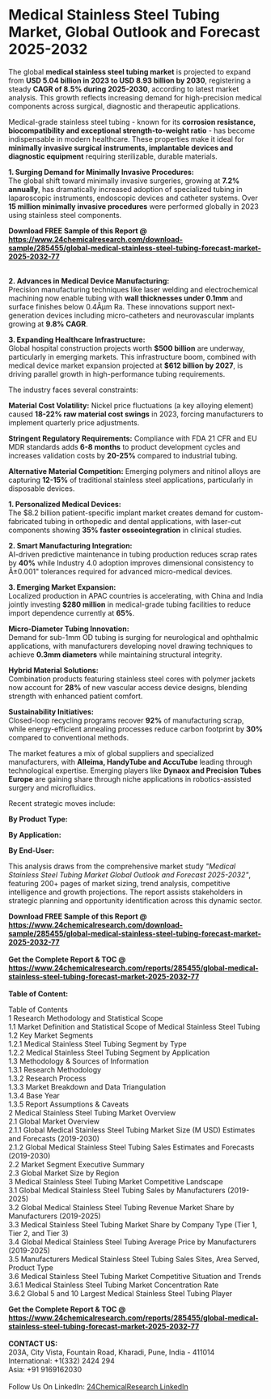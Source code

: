<h1>Medical Stainless Steel Tubing Market, Global Outlook and Forecast 2025-2032</h1><p>The global <strong>medical stainless steel tubing market</strong> is projected to expand from <strong>USD 5.04 billion in 2023 to USD 8.93 billion by 2030</strong>, registering a steady <strong>CAGR of 8.5% during 2025-2030</strong>, according to latest market analysis. This growth reflects increasing demand for high-precision medical components across surgical, diagnostic and therapeutic applications.</p><p>Medical-grade stainless steel tubing - known for its <strong>corrosion resistance, biocompatibility and exceptional strength-to-weight ratio</strong> - has become indispensable in modern healthcare. These properties make it ideal for <strong>minimally invasive surgical instruments, implantable devices and diagnostic equipment</strong> requiring sterilizable, durable materials.</p><p><strong>1. Surging Demand for Minimally Invasive Procedures:</strong><br>
The global shift toward minimally invasive surgeries, growing at <strong>7.2% annually</strong>, has dramatically increased adoption of specialized tubing in laparoscopic instruments, endoscopic devices and catheter systems. Over <strong>15 million minimally invasive procedures</strong> were performed globally in 2023 using stainless steel components.</p><div><b>Download FREE Sample of this Report @ 
            <a href="https://www.24chemicalresearch.com/download-sample/285455/global-medical-stainless-steel-tubing-forecast-market-2025-2032-77">
            https://www.24chemicalresearch.com/download-sample/285455/global-medical-stainless-steel-tubing-forecast-market-2025-2032-77</a></b></div><br><p><strong>2. Advances in Medical Device Manufacturing:</strong><br>
Precision manufacturing techniques like laser welding and electrochemical machining now enable tubing with <strong>wall thicknesses under 0.1mm</strong> and surface finishes below 0.4Âµm Ra. These innovations support next-generation devices including micro-catheters and neurovascular implants growing at <strong>9.8% CAGR</strong>.</p><p><strong>3. Expanding Healthcare Infrastructure:</strong><br>
Global hospital construction projects worth <strong>$500 billion</strong> are underway, particularly in emerging markets. This infrastructure boom, combined with medical device market expansion projected at <strong>$612 billion by 2027</strong>, is driving parallel growth in high-performance tubing requirements.</p><p>The industry faces several constraints:</p><p><strong>Material Cost Volatility:</strong> Nickel price fluctuations (a key alloying element) caused <strong>18-22% raw material cost swings</strong> in 2023, forcing manufacturers to implement quarterly price adjustments.</p><p><strong>Stringent Regulatory Requirements:</strong> Compliance with FDA 21 CFR and EU MDR standards adds <strong>6-8 months</strong> to product development cycles and increases validation costs by <strong>20-25%</strong> compared to industrial tubing.</p><p><strong>Alternative Material Competition:</strong> Emerging polymers and nitinol alloys are capturing <strong>12-15%</strong> of traditional stainless steel applications, particularly in disposable devices.</p><p><strong>1. Personalized Medical Devices:</strong><br>
The $8.2 billion patient-specific implant market creates demand for custom-fabricated tubing in orthopedic and dental applications, with laser-cut components showing <strong>35% faster osseointegration</strong> in clinical studies.</p><p><strong>2. Smart Manufacturing Integration:</strong><br>
AI-driven predictive maintenance in tubing production reduces scrap rates by <strong>40%</strong> while Industry 4.0 adoption improves dimensional consistency to Â±0.001" tolerances required for advanced micro-medical devices.</p><p><strong>3. Emerging Market Expansion:</strong><br>
Localized production in APAC countries is accelerating, with China and India jointly investing <strong>$280 million</strong> in medical-grade tubing facilities to reduce import dependence currently at <strong>65%</strong>.</p><p><strong>Micro-Diameter Tubing Innovation:</strong><br>
	Demand for sub-1mm OD tubing is surging for neurological and ophthalmic applications, with manufacturers developing novel drawing techniques to achieve <strong>0.3mm diameters</strong> while maintaining structural integrity.</p><p><strong>Hybrid Material Solutions:</strong><br>
	Combination products featuring stainless steel cores with polymer jackets now account for <strong>28%</strong> of new vascular access device designs, blending strength with enhanced patient comfort.</p><p><strong>Sustainability Initiatives:</strong><br>
	Closed-loop recycling programs recover <strong>92%</strong> of manufacturing scrap, while energy-efficient annealing processes reduce carbon footprint by <strong>30%</strong> compared to conventional methods.</p><p>The market features a mix of global suppliers and specialized manufacturers, with <strong>Alleima, HandyTube and AccuTube</strong> leading through technological expertise. Emerging players like <strong>Dynaox and Precision Tubes Europe</strong> are gaining share through niche applications in robotics-assisted surgery and microfluidics.</p><p>Recent strategic moves include:</p><p><strong>By Product Type:</strong></p><p><strong>By Application:</strong></p><p><strong>By End-User:</strong></p><p>This analysis draws from the comprehensive market study <em>"Medical Stainless Steel Tubing Market Global Outlook and Forecast 2025-2032"</em>, featuring 200+ pages of market sizing, trend analysis, competitive intelligence and growth projections. The report assists stakeholders in strategic planning and opportunity identification across this dynamic sector.</p><div><b>Download FREE Sample of this Report @ 
            <a href="https://www.24chemicalresearch.com/download-sample/285455/global-medical-stainless-steel-tubing-forecast-market-2025-2032-77">
            https://www.24chemicalresearch.com/download-sample/285455/global-medical-stainless-steel-tubing-forecast-market-2025-2032-77</a></b></div><br><div><b>Get the Complete Report & TOC @ 
            <a href="https://www.24chemicalresearch.com/reports/285455/global-medical-stainless-steel-tubing-forecast-market-2025-2032-77">
            https://www.24chemicalresearch.com/reports/285455/global-medical-stainless-steel-tubing-forecast-market-2025-2032-77</a></b></div><br>
            <b>Table of Content:</b><p>Table of Contents<br />
1 Research Methodology and Statistical Scope<br />
1.1 Market Definition and Statistical Scope of Medical Stainless Steel Tubing<br />
1.2 Key Market Segments<br />
1.2.1 Medical Stainless Steel Tubing Segment by Type<br />
1.2.2 Medical Stainless Steel Tubing Segment by Application<br />
1.3 Methodology & Sources of Information<br />
1.3.1 Research Methodology<br />
1.3.2 Research Process<br />
1.3.3 Market Breakdown and Data Triangulation<br />
1.3.4 Base Year<br />
1.3.5 Report Assumptions & Caveats<br />
2 Medical Stainless Steel Tubing Market Overview<br />
2.1 Global Market Overview<br />
2.1.1 Global Medical Stainless Steel Tubing Market Size (M USD) Estimates and Forecasts (2019-2030)<br />
2.1.2 Global Medical Stainless Steel Tubing Sales Estimates and Forecasts (2019-2030)<br />
2.2 Market Segment Executive Summary<br />
2.3 Global Market Size by Region<br />
3 Medical Stainless Steel Tubing Market Competitive Landscape<br />
3.1 Global Medical Stainless Steel Tubing Sales by Manufacturers (2019-2025)<br />
3.2 Global Medical Stainless Steel Tubing Revenue Market Share by Manufacturers (2019-2025)<br />
3.3 Medical Stainless Steel Tubing Market Share by Company Type (Tier 1, Tier 2, and Tier 3)<br />
3.4 Global Medical Stainless Steel Tubing Average Price by Manufacturers (2019-2025)<br />
3.5 Manufacturers Medical Stainless Steel Tubing Sales Sites, Area Served, Product Type<br />
3.6 Medical Stainless Steel Tubing Market Competitive Situation and Trends<br />
3.6.1 Medical Stainless Steel Tubing Market Concentration Rate<br />
3.6.2 Global 5 and 10 Largest Medical Stainless Steel Tubing Player</p><div><b>Get the Complete Report & TOC @ 
            <a href="https://www.24chemicalresearch.com/reports/285455/global-medical-stainless-steel-tubing-forecast-market-2025-2032-77">
            https://www.24chemicalresearch.com/reports/285455/global-medical-stainless-steel-tubing-forecast-market-2025-2032-77</a></b></div><br><b>CONTACT US:</b><br>
            203A, City Vista, Fountain Road, Kharadi, Pune, India - 411014<br>
            International: +1(332) 2424 294<br>
            Asia: +91 9169162030 <br><br>
            Follow Us On LinkedIn: <a href="https://www.linkedin.com/company/24chemicalresearch/">24ChemicalResearch LinkedIn</a>
